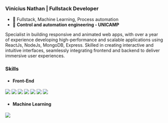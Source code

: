 ### Vinícius Nathan | Fullstack Developer

- 🧐 Fullstack, Machine Learning, Process automation
- 📘 **Control and automation engineering - UNICAMP**

Specialist in building responsive and animated web apps, with over a year of experience developing
high-performance and scalable applications using ReactJs, NodeJs, MongoDB, Express. Skilled in creating
interactive and intuitive interfaces, seamlessly integrating frontend and backend to deliver immersive user
experiences.

### Skills
- #### Front-End
 <img src="https://img.shields.io/badge/JavaScript-323330?style=for-the-badge&logo=javascript&logoColor=F7DF1" /> <img src="https://img.shields.io/badge/React-20232A?style=for-the-badge&logo=react&logoColor=61DAFB" /> <img src="https://img.shields.io/badge/HTML5-E34F26?style=for-the-badge&logo=html5&logoColor=white" /> <img src="https://img.shields.io/badge/CSS3-1572B6?style=for-the-badge&logo=css3&logoColor=white" /> <img src="https://img.shields.io/badge/Redux-593D88?style=for-the-badge&logo=redux&logoColor=white" /> <img src="https://img.shields.io/badge/Sass-CC6699?style=for-the-badge&logo=sass&logoColor=white" /> <img src="https://img.shields.io/badge/Tailwind_CSS-38B2AC?style=for-the-badge&logo=tailwind-css&logoColor=white" />
- #### Machine Learning
 <img src="https://img.shields.io/badge/Python-14354C?style=for-the-badge&logo=python&logoColor=white" />
  


